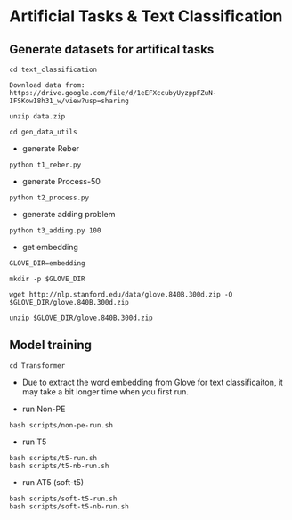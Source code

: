 # Artificial Tasks & Text Classification

## Generate datasets for artifical tasks


```
cd text_classification

Download data from: https://drive.google.com/file/d/1eEFXccubyUyzppFZuN-IFSKowI8h31_w/view?usp=sharing

unzip data.zip

cd gen_data_utils
```

- generate Reber

```
python t1_reber.py
```

- generate Process-50

```
python t2_process.py
```

- generate adding problem

```
python t3_adding.py 100
```


- get embedding

```
GLOVE_DIR=embedding

mkdir -p $GLOVE_DIR

wget http://nlp.stanford.edu/data/glove.840B.300d.zip -O $GLOVE_DIR/glove.840B.300d.zip

unzip $GLOVE_DIR/glove.840B.300d.zip
```

## Model training

```
cd Transformer
```

- Due to extract the word embedding from Glove for text classificaiton, it may take a bit longer time when you first run.

- run Non-PE 

```
bash scripts/non-pe-run.sh
```

- run T5

```
bash scripts/t5-run.sh
bash scripts/t5-nb-run.sh
```

- run AT5 (soft-t5)

```
bash scripts/soft-t5-run.sh
bash scripts/soft-t5-nb-run.sh
```
